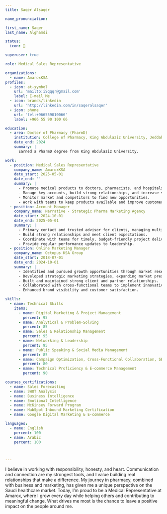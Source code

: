 ```yaml
---
title: Saqer Alsaqer 

name_pronunciation: 

first_name: Saqer
last_name: Alghamdi

status:
  icon: 💯

superuser: true

role: Medical Sales Representative

organizations:
  - name: AmaroxKSA
profiles:
  - icon: at-symbol
    url: 'mailto:iSqqqr@gmail.com'
    label: E-mail Me
  - icon: brands/linkedin
    url: 'http://linkedin.com/in/saqeralsaqer'
  - icon: phone
    url: 'tel:+966559010066'
    label: +966 55 90 100 66

education:
  - area: Doctor of Pharmacy (PharmD)
    institution: College of Pharmacy, King Abdulaziz University, Jeddah
    date_end: 2024
    summary: |
      Earned a PharmD degree from King Abdulaziz University. 

work:
  - position: Medical Sales Representative
    company_name: AmaroxKSA
    date_start: 2025-05-01
    date_end: ''
    summary: |
      - Promote medical products to doctors, pharmacists, and hospitals.
      - Manage key accounts, build strong relationships, and increase sales.
      - Monitor market and competitors to find new opportunities.
      - Work with teams to keep products available and improve customer satisfaction.
  - position: Account Manager
    company_name: Narrative - Strategic Pharma Marketing Agency
    date_start: 2024-10-01
    date_end: 2025-05-01
    summary: |
      - Primary contact and trusted advisor for clients, managing multiple projects.
      - Build strong relationships and meet client expectations.
      - Coordinate with teams for timely, budget-friendly project delivery.
      - Provide regular performance updates to leadership.
  - position: Online Marketing Manager
    company_name: Octopus KSA Group
    date_start: 2018-07-01
    date_end: 2024-10-01
    summary: |
      - Identified and pursued growth opportunities through market research and competitor analysis.
      - Developed strategic marketing strategies, expanding market presence and increasing revenue.
      - Built and maintained strong client and partner relationships.
      - Collaborated with cross-functional teams to implement innovative business and marketing solutions.
      - Enhanced brand visibility and customer satisfaction.

skills:
  - name: Technical Skills
    items:
      - name: Digital Marketing & Project Management
        percent: 95
      - name: Analytical & Problem-Solving
        percent: 85
      - name: Sales & Relationship Management
        percent: 95
      - name: Networking & Leadership
        percent: 95
      - name: Public Speaking & Social Media Management
        percent: 85
      - name: Campaign Optimization, Cross-Functional Collaboration, SEO
        percent: 80
      - name: Technical Proficiency & E-commerce Management
        percent: 90

courses_certifications:
  - name: Sales Forecasting
  - name: SWOT Analysis
  - name: Business Intelligence
  - name: Emotional Intelligence
  - name: McKinsey Forward Program
  - name: HubSpot Inbound Marketing Certification
  - name: Google Digital Marketing & E-commerce

languages:
  - name: English
    percent: 100
  - name: Arabic
    percent: 100



---
```

I believe in working with responsibility, honesty, and heart. Communication and connection are my strongest tools, and I value building real relationships that make a difference. My journey in pharmacy, combined with business and marketing, has given me a unique perspective on the Saudi healthcare market. Today, I’m proud to be a Medical Representative at Amarox, where I grow every day while helping others and contributing to meaningful change. What drives me most is the chance to leave a positive impact on the people around me.
